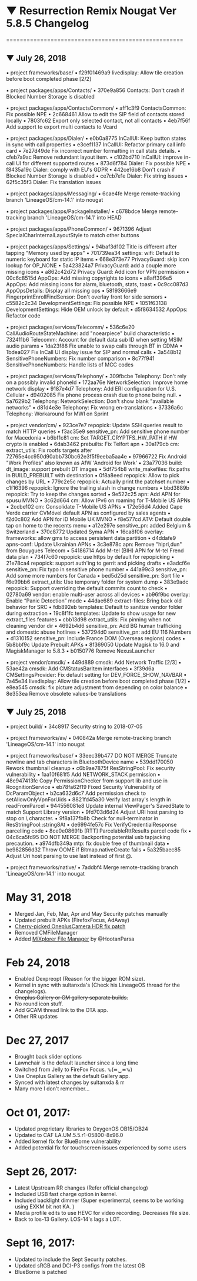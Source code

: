 # ▼ Resurrection Remix Nougat Ver 5.8.5 Changelog
====================================================

 ## ▼ July 26, 2018
 
 ▪ project frameworks/base/
 ▪ f29f01469a9 livedisplay: Allow tile creation before boot completed phase [2/2]

 ▪ project packages/apps/Contacts/
 ▪ 370e9a856 Contacts: Don't crash if Blocked Number Storage is disabled

 ▪ project packages/apps/ContactsCommon/
 ▪ aff1c3f9 ContactsCommon: Fix possible NPE
 ▪ 2c668461 Allow to edit the SIP field of contacts stored locally
 ▪ 7803fc62 Export only selected contact, not all contacts
 ▪ 4eb7f56f Add support to export multi contacts to Vcard

 ▪ project packages/apps/Dialer/
 ▪ e0b0a8775 InCallUI: Keep button states in sync with call properties
 ▪ e3cef1137 InCallUI: Refactor primary call info card
 ▪ 7e27d49de Fix incorrect number formatting in call stats details.
 ▪ cfeb7a9ac Remove redundant layout item.
 ▪ c102bd710 InCallUI: improve in-call UI for different supported routes
 ▪ 873d6f784 Dialer: Fix possible NPE
 ▪ f8435a19c Dialer: comply with EU's GDPR
 ▪ 442ce16b8 Don't crash if Blocked Number Storage is disabled
 ▪ ce7cb7e1e Dialer: Fix string issues
 ▪ 62f5c35f3 Dialer: Fix translation issues

 ▪ project packages/apps/Messaging/
 ▪ 6cae4fe Merge remote-tracking branch 'LineageOS/cm-14.1' into nougat

 ▪ project packages/apps/PackageInstaller/
 ▪ c678bdce Merge remote-tracking branch 'LineageOS/cm-14.1' into HEAD

 ▪ project packages/apps/PhoneCommon/
 ▪ 9671396 Adjust SpecialCharInternalLayoutStyle to match other buttons

 ▪ project packages/apps/Settings/
 ▪ 94baf3d102 Title is different after tapping "Memory used by apps"
 ▪ 701739ea34 settings: wifi: Default to numeric keyboard for static IP items
 ▪ 668e373e77 PrivacyGuard: skip icon lookup for OP_NONE
 ▪ 5a423824a7 PrivacyGuard: add a couple more missing icons
 ▪ a862c42d72 Privacy Guard: Add icon for VPN permission
 ▪ 00c6c8515d AppOps: Add missing copyrights to icons
 ▪ a8aff396e5 AppOps: Add missing icons for alarm, bluetooth, stats, toast
 ▪ 0c9cc087d3 AppOpsDetails: Display all missing ops
 ▪ 58193666e9 FingerprintEnrollFindSensor: Don't overlay front for side sensors
 ▪ c5582c2c34 DevelopmentSettings: Fix possible NPE
 ▪ 1051f63138 DevelopmentSettings: Hide OEM unlock by default
 ▪ d5f8634532 AppOps: Refactor code

 ▪ project packages/services/Telecomm/
 ▪ 536c6e20 CallAudioRouteStateMachine: add "noearpiece" build characteristic
 ▪ 732411b6 Telecomm: Account for default data sub ID when setting MSIM audio params
 ▪ 1da23f88 Fix unable to swap calls through BT in CDMA
 ▪ 1bdea027 Fix InCall UI display issue for SIP and normal calls
 ▪ 3a548b12 SensitivePhoneNumbers: Fix number comparison
 ▪ 8c77f941 SensitivePhoneNumbers: Handle lists of MCC codes

 ▪ project packages/services/Telephony/
 ▪ 309fbcbe Telephony: Don't rely on a possibly invalid phoneId
 ▪ 172aa76e NetworkSelection: Improve home network display
 ▪ 9187e4d7 Telephony: Add ERI configuration for U.S. Cellular
 ▪ d9402085 Fix phone process crash due to phone being null.
 ▪ 5a7629b2 Telephony: NetworkSelection: Don't show blank "available networks"
 ▪ d81d4e3e Telephony: Fix wrong en-translations
 ▪ 37336a6c Telephony: Workaround for MWI on Sprint

 ▪ project vendor/cm/
 ▪ 923ce7e7 repopick: Update SSH queries result to match HTTP queries
 ▪ f3ac35e9 sensitive_pn: Add sensitive phone number for Macedonia
 ▪ b6bf1c81 cm: Set TARGET_CRYPTFS_HW_PATH if HW crypto is enabled
 ▪ 6dab3462 prebuilts: Fix Telfort apn
 ▪ 30a179cb cm: extract_utils: Fix rootfs targets after 72765e4cc950d90abb730bc62e3f5f9eeba5aa4e
 ▪ 97966722 Fix Android "Work Profiles" also known as AfW 'Android for Work'
 ▪ 23a77036 build: dt_image: support prebuilt DT images
 ▪ 5df754b8 write_makefiles: fix paths in BUILD_PREBUILT with destination
 ▪ 0f8a8eed repopick: Allow to pick changes by URL
 ▪ 779c2e5c repopick: Actually print the patchset number
 ▪ c1f16396 repopick: Ignore the trailing slash in change numbers
 ▪ bbd3889b repopick: Try to keep the changes sorted
 ▪ 9e522c25 apn: Add APN for spusu MVNO
 ▪ 3c62d664 cm: Allow IPv6 on roaming for T-Mobile US APNs
 ▪ 2ccbe102 cm: Consolidate T-Mobile US APNs
 ▪ 172e56d4 Added Cape Verde carrier CVMóvel default APN as configured by sales agents
 ▪ f2d0c802 Add APN for iD Mobile UK MVNO
 ▪ f8e577cd ATV: Default double tap on home to the recents menu
 ▪ a12e297e sensitive_pn: added Belgium & Switzerland
 ▪ 370c8772 Updated Syma APN
 ▪ 16ca8f06 overlay: frameworks: allow gms to access persistent data partition
 ▪ d4ddafe9 apns-conf: Update Ukrainian APNs
 ▪ 3c3e878c apn: Remove "hipri,dun" from Bouygues Telecom
 ▪ 54186714 Add M-tel (BIH) APN for M-tel Frend data plan
 ▪ 734f7c60 repopick: use https by default for repopicking
 ▪ 21e78ca4 repopick: support auth'ing to gerrit and picking drafts
 ▪ e3adcf6e sensitive_pn: Fix typo in sensitive phone number
 ▪ 441a99c3 sensitive_pn: Add some more numbers for Canada
 ▪ bed5d25d sensitive_pn: Sort file
 ▪ f6e99bb6 extract_utils: Use temporary folder for system dump
 ▪ 383e9adc repopick: Support overriding the default commits count to check
 ▪ 02780a69 vendor: enable multi-user across all devices
 ▪ ab96f9bc overlay: Enable “Panic Detection” mode
 ▪ 44dae689 extract-files: Bring back old behavior for SRC
 ▪ fdb892eb templates: Default to sanitize vendor folder during extraction
 ▪ 19c8f1fc templates: Update to show usage for new extract_files features
 ▪ cbb13d98 extract_utils: Fix pinning when not cleaning vendor dir
 ▪ 4692b4d6 sensitive_pn: Add BG human trafficking and domestic abuse hotlines
 ▪ 537294d0 sensitive_pn: add EU 116 Numbers
 ▪ d1310152 sensitive_pn: Include France DOM (Overseas regions) codes
 ▪ 5b8bbf9c Update Prebuilt APKs
 ▪ 8f369050 Update Magisk to 16.0 and MagiskManager to 5.8.3
 ▪ b0150776 Remove NexusLauncher

 ▪ project vendor/cmsdk/
 ▪ 449d889 cmsdk: Add Network Traffic [2/3]
 ▪ 53ae42a cmsdk: Add CMStatusBarItem interfaces
 ▪ 3f39d6a CMSettingsProvider: Fix default setting for DEV_FORCE_SHOW_NAVBAR
 ▪ 7a45e34 livedisplay: Allow tile creation before boot completed phase [1/2]
 ▪ e8ea545 cmsdk: fix picture adjustment from depending on color balance
 ▪ 8e353ea Remove obsolete values-be translations

 ## ▼ July 25, 2018


 ▪ project build/
 ▪ 34c8917 Security string to 2018-07-05

 ▪ project frameworks/av/
 ▪ 040842a Merge remote-tracking branch 'LineageOS/cm-14.1' into nougat

 ▪ project frameworks/base/
 ▪ 33eec39b477 DO NOT MERGE Truncate newline and tab characters in BluetoothDevice name
 ▪ 539dd170050 Rework thumbnail cleanup
 ▪ c6b9ae7875f ResStringPool: Fix security vulnerability
 ▪ 1aa10f681f5 Add NETWORK_STACK permission
 ▪ 48e947413fc Copy PermissionChecker from support lib and use in RcognitionService
 ▪ eb78fa62f19 Fixed Security Vulnerability of DcParamObject
 ▪ b2ca632d6c7 Add permission check to setAllowOnlyVpnForUids
 ▪ 8821fd45a30 Verify last array's length in readFromParcel
 ▪ 944556081e8 Update internal ViewPager's SavedState to match Support Library version
 ▪ 9fd703d6d24 Adjust URI host parsing to stop on \ character.
 ▪ 9f8a137fb8b Check for null-terminator in ResStringPool::string8At
 ▪ de6994fe57c Fix VerifyCredentialResponse parcelling code
 ▪ 8ce0e08691b [RTT] ParcelableRttResults parcel code fix
 ▪ 04c6ca5fd95 DO NOT MERGE Backporting potential usb tapjacking precaution.
 ▪ a974dfb349a mtp: fix double free of thumbnail data
 ▪ be982856d32 Throw OOME if Bitmap.nativeCreate fails
 ▪ 5a325baec85 Adjust Uri host parsing to use last instead of first @.

 ▪ project frameworks/native/
 ▪ 7addbf4 Merge remote-tracking branch 'LineageOS/cm-14.1' into nougat



# May 31, 2018
- Merged Jan, Feb, Mar, Apr and May Security patches manually
- Updated prebuilt APKs (FirefoxFocus, AdAway)
- [Cherry-picked OneplusCamera HDR fix patch](https://github.com/mcdachpappe/android_frameworks_base-rr/commit/d6d5c697a3d730a39f38cf75468c842fb7fef3f7)
- Removed CMFileManager
- Added [MiXplorer File Manager](https://forum.xda-developers.com/showthread.php?t=1523691) by @HootanParsa

# Feb 24, 2018
- Enabled Dexpreopt (Reason for the bigger ROM size).
- Kernel in sync with sultanxda's (Check his LineageOS thread for the changelogs).
- <s>Oneplus Gallery or CM gallery separate builds.</s>
- No round icon stuff.
- Add GCAM thread link to the OTA app.
- Other RR updates

# Dec 27, 2017
- Brought back slider options
- Lawnchair is the default launcher since a long time
- Switched from Jelly to FireFox Focus. ԅ(≖‿≖ԅ)
- Use Oneplus Gallery as the default Gallery app.
- Synced with latest changes by sultanxda & rr
- Many more I don't remember...

# Oct 01, 2017:
- Updated proprietary libraries to OxygenOS OB15/OB24
- Updated to CAF LA.UM.5.5.r1-05800-8x96.0
- Added kernel fix for BlueBorne vulnerability
- Added potential fix for touchscreen issues experienced by some users

# Sept 26, 2017:

- Latest Upstream RR changes (Refer official changelog)
- Included USB fast charge option in kernel.
- Included backlight dimmer (Super experimental, seems to be working using EXKM bit not KA. )
- Media profile edits to use HEVC for video recording. Decreases file size.
- Back to los-13 Gallery. LOS-14's lags a LOT.

# Sept 16, 2017:

- Updated to include the Sept Security patches.
- Updated sRGB and DCI-P3 configs from the latest OB
- BlueBorne is patched
